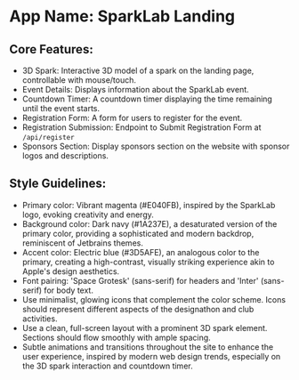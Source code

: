 # **App Name**: SparkLab Landing

## Core Features:

- 3D Spark: Interactive 3D model of a spark on the landing page, controllable with mouse/touch.
- Event Details: Displays information about the SparkLab event.
- Countdown Timer: A countdown timer displaying the time remaining until the event starts.
- Registration Form: A form for users to register for the event.
- Registration Submission: Endpoint to Submit Registration Form at `/api/register`
- Sponsors Section: Display sponsors section on the website with sponsor logos and descriptions.

## Style Guidelines:

- Primary color: Vibrant magenta (#E040FB), inspired by the SparkLab logo, evoking creativity and energy.
- Background color: Dark navy (#1A237E), a desaturated version of the primary color, providing a sophisticated and modern backdrop, reminiscent of Jetbrains themes.
- Accent color: Electric blue (#3D5AFE), an analogous color to the primary, creating a high-contrast, visually striking experience akin to Apple's design aesthetics.
- Font pairing: 'Space Grotesk' (sans-serif) for headers and 'Inter' (sans-serif) for body text.
- Use minimalist, glowing icons that complement the color scheme. Icons should represent different aspects of the designathon and club activities.
- Use a clean, full-screen layout with a prominent 3D spark element. Sections should flow smoothly with ample spacing.
- Subtle animations and transitions throughout the site to enhance the user experience, inspired by modern web design trends, especially on the 3D spark interaction and countdown timer.